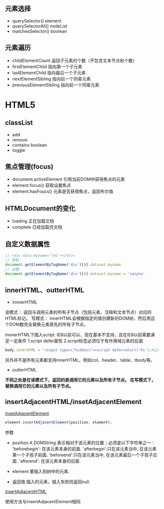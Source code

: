 ## 元素选择
- querySelector() element
- querySelectorAll() nodeList
- matchesSelector() boolean

## 元素遍历

- childElementCount 返回子元素的个数（不包含文本节点和个数）
- firstElementChild 指向第一个子元素
- lastElementChild 指向最后一个子元素
- nextElementSibling 指向后一个同辈元素
- previousElementSibling 指向前一个同辈元素

# HTML5

## classList

- add 
- remove
- contains boolean
- toggle

## 焦点管理(focus)

- document.activeElement  引用当前DOM中获得焦点的元素
- element.focus() 获取设置焦点
- element.hasFoucs() 元素是否获得焦点，返回布尔值

## HTMLDocument的变化

- loading 正在加载文档
- complete 已经加载完文档

## 自定义数据属性
```js
// <div data-myname='leo'></div>
// 获取
document.getElementByTagName('div')[0].dataset.myname
// 设置
document.getElementByTagName('div')[0].dataset.myname = 'vanyne'
```

## innerHTML、outterHTML

- innnerHTML

读模式：
返回与调用元素的所有子节点（包括元素、注释和文本节点）对应的HTML标记。
写模式：
innerHTML会根据指定的值创建新的DOM树，然后用这个DOM数完全替换元素原先的所有子节点。

innnerHTML下插入script:
 IE8以前可以，现在基本不支持，且在IE8以前需要满足一定条件
 1.script defer属性
 2.script标签必须位于有作用域元素的后面
```js
body.innerHTML = "<input type=\"hidden\"><script defer>alert('hi');<\/script>"
```
另外并不是所有元素都支持innerHTML，例如col、header、table、tbody等。

- outterHTML

**不同之处是在读模式下，返回的是调用它的元素以及所有子节点。
在写模式下，替换调用它的元素以及所有子节点。**


## insertAdjacentHTML/insetAdjacentElement

[insetAdjacentElement](https://developer.mozilla.org/zh-CN/docs/Web/API/Element/insertAdjacentElement)
```js
element.insertAdjacentElement(position, element);
```
参数
- position
A DOMString 表示相对于该元素的位置；必须是以下字符串之一：
  'beforebegin': 在该元素本身的前面.
  'afterbegin':只在该元素当中, 在该元素第一个子孩子前面.
  'beforeend':只在该元素当中, 在该元素最后一个子孩子后面.
  'afterend': 在该元素本身的后面.

- element
  要插入到树中的元素.
- 返回值
  插入的元素，插入失败则返回null.

[insertAdjacentHTML](https://developer.mozilla.org/zh-CN/docs/Web/API/Element/insertAdjacentHTML)

使用方法与insertAdjacentElement相同